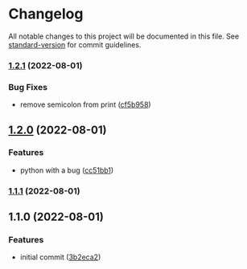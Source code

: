 # Changelog

All notable changes to this project will be documented in this file. See [standard-version](https://github.com/conventional-changelog/standard-version) for commit guidelines.

### [1.2.1](https://github.com/tomazellifelipe/super-sniffle-from-template/compare/v1.2.0...v1.2.1) (2022-08-01)


### Bug Fixes

* remove semicolon from print ([cf5b958](https://github.com/tomazellifelipe/super-sniffle-from-template/commit/cf5b9580afd4879e4feb6a93767737740bcce299))

## [1.2.0](https://github.com/tomazellifelipe/super-sniffle-from-template/compare/v1.1.1...v1.2.0) (2022-08-01)


### Features

* python with a bug ([cc51bb1](https://github.com/tomazellifelipe/super-sniffle-from-template/commit/cc51bb11aa0d96eaa3df298499f78f757facce39))

### [1.1.1](https://github.com/tomazellifelipe/super-sniffle-from-template/compare/v1.1.0...v1.1.1) (2022-08-01)

## 1.1.0 (2022-08-01)


### Features

* initial commit ([3b2eca2](https://github.com/tomazellifelipe/super-sniffle-from-template/commit/3b2eca2061916d09d02873dfe676d2f63e990a05))
